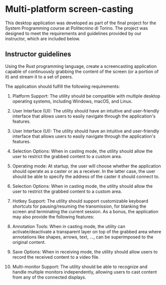# Multi-platform screen-casting

This desktop application was developed as part of the final project for the System Programming course at Politecnino di Torino.
The project was designed to meet the requirements and guidelines provided by our instructor, which are included below.

## Instructor guidelines
Using the Rust programming language, create a screencasting application capable of continuously
grabbing the content of the screen (or a portion of it) and stream it to a set of peers.

The application should fulfill the following requirements:

1. Platform Support: The utility should be compatible with multiple desktop operating systems,
including Windows, macOS, and Linux.

2. User Interface (UI): The utility should have an intuitive and user-friendly interface that allows
users to easily navigate through the application's features.

3. User Interface (UI): The utility should have an intuitive and user-friendly interface that allows
users to easily navigate through the application's features.

4. Selection Options: When in casting mode, the utility should allow the user to restrict the
grabbed content to a custom area.

5. Operating mode: At startup, the user will choose whether the application should operate as a
caster or as a receiver. In the latter case, the user should be able to specify the address of the
caster it should connect to.

7. Selection Options: When in casting mode, the utility should allow the user to restrict the
grabbed content to a custom area.

8. Hotkey Support: The utility should support customizable keyboard shortcuts for
pausing/resuming the transmission, for blanking the screen and terminating the current session.
As a bonus, the application may also provide the following features:

9. Annotation Tools: When in casting mode, the utility can activate/deactivate a transparent
layer on top of the grabbed area where annotations like shapes, arrows, text, …, can be
superimposed to the original content.

10. Save Options: When in receiving mode, the utility should allow users to record the received
content to a video file.

11. Multi-monitor Support: The utility should be able to recognize and handle
multiple monitors independently, allowing users to cast content from any of the connected
displays.
